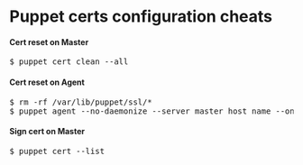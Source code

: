 Puppet certs configuration cheats
==========================================

<h4>Cert reset on Master</h4>
<pre>
$ puppet cert clean --all
</pre>

<h4>Cert reset on Agent</h4>
<pre>
$ rm -rf /var/lib/puppet/ssl/*
$ puppet agent --no-daemonize --server master_host_name --onetime --verbose
</pre>

<h4>Sign cert on Master</h4>
<pre>
$ puppet cert --list
</pre>

